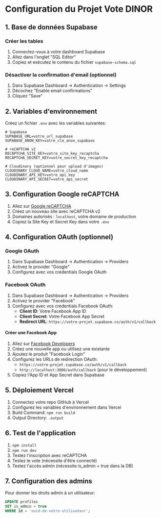 # Configuration du Projet Vote DINOR

## 1. Base de données Supabase

### Créer les tables
1. Connectez-vous à votre dashboard Supabase
2. Allez dans l'onglet "SQL Editor"
3. Copiez et exécutez le contenu du fichier `supabase-schema.sql`

### Désactiver la confirmation d'email (optionnel)
1. Dans Supabase Dashboard → Authentication → Settings
2. Décochez "Enable email confirmations"
3. Cliquez "Save"

## 2. Variables d'environnement

Créez un fichier `.env` avec les variables suivantes:

```env
# Supabase
SUPABASE_URL=votre_url_supabase
SUPABASE_ANON_KEY=votre_cle_anon_supabase

# reCAPTCHA v2
RECAPTCHA_SITE_KEY=votre_site_key_recaptcha
RECAPTCHA_SECRET_KEY=votre_secret_key_recaptcha

# Cloudinary (optionnel pour upload d'images)
CLOUDINARY_CLOUD_NAME=votre_cloud_name
CLOUDINARY_API_KEY=votre_api_key
CLOUDINARY_API_SECRET=votre_api_secret
```

## 3. Configuration Google reCAPTCHA

1. Allez sur [Google reCAPTCHA](https://www.google.com/recaptcha/admin)
2. Créez un nouveau site avec reCAPTCHA v2
3. Domaines autorisés : `localhost`, votre domaine de production
4. Copiez la Site Key et Secret Key dans votre `.env`

## 4. Configuration OAuth (optionnel)

### Google OAuth
1. Dans Supabase Dashboard → Authentication → Providers
2. Activez le provider "Google"
3. Configurez avec vos credentials Google OAuth

### Facebook OAuth
1. Dans Supabase Dashboard → Authentication → Providers
2. Activez le provider "Facebook"
3. Configurez avec vos credentials Facebook OAuth:
   - **Client ID**: Votre Facebook App ID
   - **Client Secret**: Votre Facebook App Secret
   - **Redirect URL**: `https://votre-projet.supabase.co/auth/v1/callback`

#### Créer une Facebook App
1. Allez sur [Facebook Developers](https://developers.facebook.com/)
2. Créez une nouvelle app ou utilisez une existante
3. Ajoutez le produit "Facebook Login"
4. Configurez les URLs de redirection OAuth:
   - `https://votre-projet.supabase.co/auth/v1/callback`
   - `http://localhost:3000/auth/callback` (pour le développement)
5. Copiez l'App ID et App Secret dans Supabase

## 5. Déploiement Vercel

1. Connectez votre repo GitHub à Vercel
2. Configurez les variables d'environnement dans Vercel
3. Build Command: `npm run build`
4. Output Directory: `.output`

## 6. Test de l'application

1. `npm install`
2. `npm run dev`
3. Testez l'inscription avec reCAPTCHA
4. Testez le vote (nécessite d'être connecté)
5. Testez l'accès admin (nécessite is_admin = true dans la DB)

## 7. Configuration des admins

Pour donner les droits admin à un utilisateur:
```sql
UPDATE profiles 
SET is_admin = true 
WHERE id = 'uuid-de-votre-utilisateur';
```